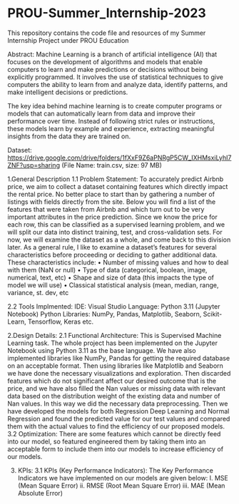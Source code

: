 # PROU-Summer_Internship-2023
This repository contains the code file and resources of my Summer Internship Project under PROU Education

Abstract:
  Machine Learning is a branch of artificial intelligence (AI) that focuses on the development of algorithms and models that enable computers to learn and make predictions or decisions without being explicitly programmed. It involves the use of statistical techniques to give computers the ability to learn from and analyze data, identify patterns, and make intelligent decisions or predictions.

  The key idea behind machine learning is to create computer programs or models that can automatically learn from data and improve their performance over time. Instead of following strict rules or instructions, these models learn by example and experience, extracting meaningful insights from the data they are trained on.

Dataset:
  https://drive.google.com/drive/folders/1fXxF9Z6aPNRgP5CW_IXHMsxiLyhI7ZNF?usp=sharing
  (File Name: train.csv, size: 97 MB)
  
1.General Description
  1.1 Problem Statement: To accurately predict Airbnb price, we aim to collect a dataset containing features which directly impact the rental price. No better place to start than by gathering a number of listings with fields directly from the site. Below you will find a list of the features that were taken from Airbnb and which turn out to be very important attributes in the price prediction. Since we know the price for each row, this can be classified as a supervised learning problem, and we will split our data into distinct training, test, and cross-validation sets. For now, we will examine the dataset as a whole, and come back to this division later. As a general rule, I like to examine a dataset’s features for several characteristics before proceeding or deciding to gather additional data. These characteristics include: 
  • Number of missing values and how to deal with them (NaN or null) 
  • Type of data (categorical, boolean, image, numerical, text, etc) 
  • Shape and size of data (this impacts the type of model we will use) 
  • Classical statistical analysis (mean, median, range, variance, st. dev, etc

  2.2 Tools Implmented: 
  IDE: Visual Studio
  Language: Python 3.11 (Jupyter Notebook)
  Python Libraries: NumPy, Pandas, Matplotlib, Seaborn, Scikit-Learn, Tensorflow, 
  Keras etc.
  
2.Design Details:
  2.1 Functional Architecture: This is Supervised Machine Learning task. The whole project has been implemented on the Jupyter Notebook using Python 3.11 as the base language. We have also implemented libraries like NumPy, Pandas for getting the required database on an acceptable format. Then using libraries like Matplotlib and Seaborn we have done the necessary visualizations and exploration. Then discarded features which do not significant affect our desired outcome that is the price, and we have also filled the Nan values or missing data with relevant data based on the distribution weight of the existing data and number of Nan values. In this way we did the necessary data preprocessing. Then we have developed the models for both Regression Deep Learning and Normal Regression and found the predicted value for our test values and compared them with the actual values to find the efficiency of our proposed models.
  3.2 Optimization: There are some features which cannot be directly feed into our model, so featured engineered them by taking them into an acceptable form to include them into our models to increase efficiency of our models.
  
 3. KPIs:
   3.1 KPIs (Key Performance Indicators): The Key Performance Indicators we have implemented on our models are given below:
        I. MSE (Mean Square Error)
        ii. RMSE (Root Mean Square Error)
        iii. MAE (Mean Absolute Error)
